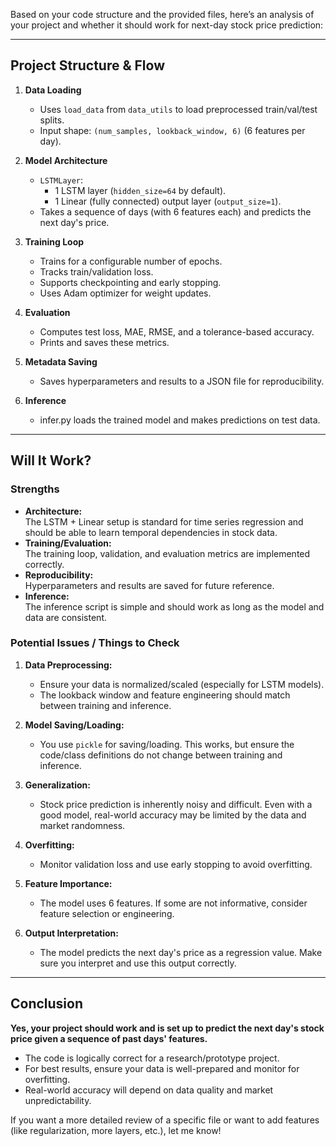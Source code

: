 Based on your code structure and the provided files, here’s an analysis of your project and whether it should work for next-day stock price prediction:

---

## **Project Structure & Flow**

1. **Data Loading**  
   - Uses `load_data` from `data_utils` to load preprocessed train/val/test splits.
   - Input shape: `(num_samples, lookback_window, 6)` (6 features per day).

2. **Model Architecture**  
   - `LSTMLayer`:  
     - 1 LSTM layer (`hidden_size=64` by default).
     - 1 Linear (fully connected) output layer (`output_size=1`).
   - Takes a sequence of days (with 6 features each) and predicts the next day's price.

3. **Training Loop**  
   - Trains for a configurable number of epochs.
   - Tracks train/validation loss.
   - Supports checkpointing and early stopping.
   - Uses Adam optimizer for weight updates.

4. **Evaluation**  
   - Computes test loss, MAE, RMSE, and a tolerance-based accuracy.
   - Prints and saves these metrics.

5. **Metadata Saving**  
   - Saves hyperparameters and results to a JSON file for reproducibility.

6. **Inference**  
   - infer.py loads the trained model and makes predictions on test data.

---

## **Will It Work?**

### **Strengths**
- **Architecture:**  
  The LSTM + Linear setup is standard for time series regression and should be able to learn temporal dependencies in stock data.
- **Training/Evaluation:**  
  The training loop, validation, and evaluation metrics are implemented correctly.
- **Reproducibility:**  
  Hyperparameters and results are saved for future reference.
- **Inference:**  
  The inference script is simple and should work as long as the model and data are consistent.

### **Potential Issues / Things to Check**
1. **Data Preprocessing:**  
   - Ensure your data is normalized/scaled (especially for LSTM models).
   - The lookback window and feature engineering should match between training and inference.

2. **Model Saving/Loading:**  
   - You use `pickle` for saving/loading. This works, but ensure the code/class definitions do not change between training and inference.

3. **Generalization:**  
   - Stock price prediction is inherently noisy and difficult. Even with a good model, real-world accuracy may be limited by the data and market randomness.

4. **Overfitting:**  
   - Monitor validation loss and use early stopping to avoid overfitting.

5. **Feature Importance:**  
   - The model uses 6 features. If some are not informative, consider feature selection or engineering.

6. **Output Interpretation:**  
   - The model predicts the next day's price as a regression value. Make sure you interpret and use this output correctly.

---

## **Conclusion**

**Yes, your project should work and is set up to predict the next day's stock price given a sequence of past days' features.**  
- The code is logically correct for a research/prototype project.
- For best results, ensure your data is well-prepared and monitor for overfitting.
- Real-world accuracy will depend on data quality and market unpredictability.

If you want a more detailed review of a specific file or want to add features (like regularization, more layers, etc.), let me know!
